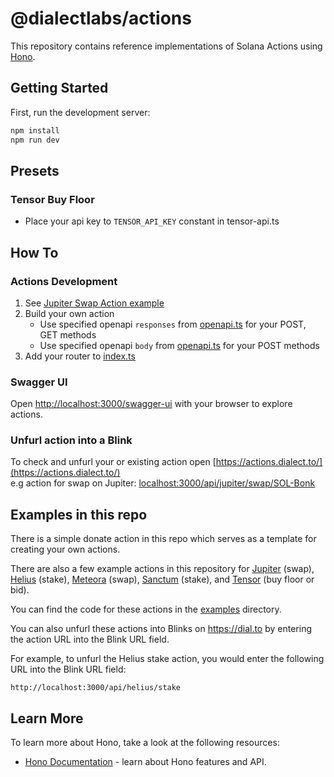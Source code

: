 # @dialectlabs/actions

This repository contains reference implementations of Solana Actions using [Hono](https://hono.dev/).

## Getting Started

First, run the development server:
```bash
npm install
npm run dev
```

## Presets
### Tensor Buy Floor
* Place your api key to `TENSOR_API_KEY` constant in tensor-api.ts

## How To

### Actions Development

1. See [Jupiter Swap Action example](examples/jupiter-swap/route.ts)
2. Build your own action 
   * Use specified openapi `responses` from [openapi.ts](examples/openapi.ts) for your POST, GET methods
   * Use specified openapi `body` from [openapi.ts](examples/openapi.ts) for your POST methods
3. Add your router to [index.ts](examples/index.ts)

### Swagger UI
Open [http://localhost:3000/swagger-ui](http://localhost:3000/swagger-ui) with your browser to explore actions.

### Unfurl action into a Blink
To check and unfurl your or existing action open 
[https://actions.dialect.to/](https://actions.dialect.to/)  
e.g action for swap on Jupiter: <localhost:3000/api/jupiter/swap/SOL-Bonk>

## Examples in this repo

There is a simple donate action in this repo which serves as a template for creating your own actions.

There are also a few example actions in this repository for [Jupiter](examples/jupiter-swap/route.ts) (swap), [Helius](examples/helius/stake/route.ts) (stake), [Meteora](examples/meteora/swap/route.ts) (swap), [Sanctum](examples/sanctum/trade/route.ts) (stake), and [Tensor](examples/tensor) (buy floor or bid).

You can find the code for these actions in the [examples](examples) directory.

You can also unfurl these actions into Blinks on https://dial.to by entering the action URL into the Blink URL field.

For example, to unfurl the Helius stake action, you would enter the following URL into the Blink URL field:

`http://localhost:3000/api/helius/stake`


## Learn More
To learn more about Hono, take a look at the following resources:

- [Hono Documentation](https://hono.dev/docs/) - learn about Hono features and API.
